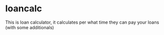 # loancalc

This is loan calculator, it calculates per what time they can pay your loans (with some additionals)